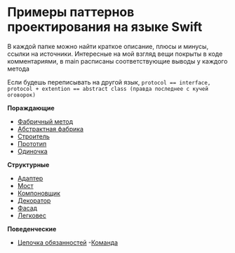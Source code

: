 # Примеры паттернов проектирования на языке Swift


В каждой папке можно найти краткое описание, плюсы и минусы, ссылки на источники. Интересные на мой взгляд вещи покрыты в коде комментариями, в main расписаны соответствующие выводы у каждого метода


Если будешь переписывать на другой язык, `protocol == interface, protocol + extention == abstract class (правда последнее с кучей оговорок)`

**Пораждающие**
- [Фабричный метод](https://github.com/lolsmh/patterns_swift/tree/main/FactoryMethod)
- [Абстрактная фабрика](https://github.com/lolsmh/patterns_swift/tree/main/AbstractFactory)
- [Строитель](https://github.com/lolsmh/patterns_swift/tree/main/Builder)
- [Прототип](https://github.com/lolsmh/patterns_swift/tree/main/Prototype)
- [Одиночка](https://github.com/lolsmh/patterns_swift/tree/main/Singleton)

**Структурные**
- [Адаптер](https://github.com/lolsmh/patterns_swift/tree/main/Adapter)
- [Мост](https://github.com/lolsmh/patterns_swift/tree/main/Bridge)
- [Компоновщик](https://github.com/lolsmh/patterns_swift/tree/main/Composite)
- [Декоратор](https://github.com/lolsmh/patterns_swift/tree/main/Decorator)
- [Фасад](https://github.com/lolsmh/patterns_swift/tree/main/Facade)
- [Легковес](https://github.com/lolsmh/patterns_swift/tree/main/Flyweight)

**Поведенческие**
- [Цепочка обязанностей](https://github.com/lolsmh/patterns_swift/tree/main/ChainOfResponsibility)
-[Команда](https://github.com/lolsmh/patterns_swift/tree/main/Command)
